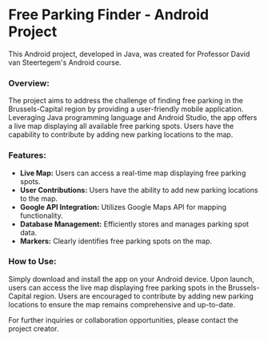 # Free Parking Finder - Android Project

This Android project, developed in Java, was created for Professor David van Steertegem's Android course. 

### Overview:
The project aims to address the challenge of finding free parking in the Brussels-Capital region by providing a user-friendly mobile application. Leveraging Java programming language and Android Studio, the app offers a live map displaying all available free parking spots. Users have the capability to contribute by adding new parking locations to the map.

### Features:
- **Live Map:** Users can access a real-time map displaying free parking spots.
- **User Contributions:** Users have the ability to add new parking locations to the map.
- **Google API Integration:** Utilizes Google Maps API for mapping functionality.
- **Database Management:** Efficiently stores and manages parking spot data.
- **Markers:** Clearly identifies free parking spots on the map.

### How to Use:
Simply download and install the app on your Android device. Upon launch, users can access the live map displaying free parking spots in the Brussels-Capital region. Users are encouraged to contribute by adding new parking locations to ensure the map remains comprehensive and up-to-date.

For further inquiries or collaboration opportunities, please contact the project creator.
